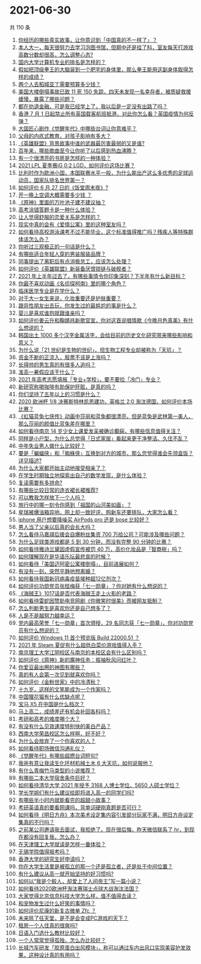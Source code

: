 # 2021-06-30

共 110 条

<!-- BEGIN -->
<!-- 最后更新时间 Wed Jun 30 2021 12:02:25 GMT+0800 (China Standard Time) -->

1. [你经历的哪些真实故事，让你意识到「中国真的不一样了」？](https://www.zhihu.com/question/429896850)
2. [本人大一，每天很努力去学习泡图书馆，但期中还是挂了科，室友每天打游戏高数分数却很高，怎么调整心态?](https://www.zhihu.com/question/355894234)
3. [国内大学计算机专业的排名是怎样的？](https://www.zhihu.com/question/19825429)
4. [假如把顶级拳王的大脑装到一个肥宅的身体里，那么拳王能用这副身体取得怎样的成绩？](https://www.zhihu.com/question/464880108)
5. [两个人去稻城亚丁需要预算多少钱？](https://www.zhihu.com/question/386004019)
6. [美国大楼倒塌事故已致 11 死 150
   失踪，四天未发现一名幸存者，被质疑救援缓慢，暴露了哪些问题？](https://www.zhihu.com/question/468831412)
7. [都在劝退金融，可是我已经学上了，我以后是一定没有出路了吗？](https://www.zhihu.com/question/446100938)
8. [香港 7 月 1
   日起禁止所有英国载客航班抵港，对此你怎么看？英国疫情为何反弹？](https://www.zhihu.com/question/468775842)
9. [大国匠心剧作《觉醒年代》中哪些台词让你意难平？](https://www.zhihu.com/question/461299889)
10. [父母的内疚式教育，对孩子影响有多大？](https://www.zhihu.com/question/466230596)
11. [《英雄联盟》背景故事中谁的武器最厉害最弱的又是谁?](https://www.zhihu.com/question/368290147)
12. [百年来，哪些歌曲至今让你听了以后感到热血沸腾？](https://www.zhihu.com/question/455864364)
13. [有一个很漂亮的书房是怎样的一种体验？](https://www.zhihu.com/question/37664691)
14. [2021 LPL 夏季赛iG 0:2 LGD，如何评价这场比赛？](https://www.zhihu.com/question/468845366)
15. [比利时作为欧洲小国，本国联赛水平一般，为什么能出产这么多优秀的足球运动员，国家队排名世界第一？](https://www.zhihu.com/question/466590026)
16. [如何评价 6 月 27 日的《饭堂周末夜》?](https://www.zhihu.com/question/468461137)
17. [开一晚上空调大概需要多少钱 ？](https://www.zhihu.com/question/30844890)
18. [《原神》里面的万叶池子建不建议抽？](https://www.zhihu.com/question/468216725)
19. [高考涂错答题卡是一种什么体验？](https://www.zhihu.com/question/439002225)
20. [让人觉得舒服的恋爱关系是怎样的？](https://www.zhihu.com/question/35736355)
21. [现实中真的会有《爱情公寓》里的这种室友吗？](https://www.zhihu.com/question/465045658)
22. [如何看待高校游泳课考不过不能毕业，这个标准值得推广吗？残疾人等特殊群体该怎么办？](https://www.zhihu.com/question/468805456)
23. [你听过三观极正的一句话是什么？](https://www.zhihu.com/question/316797926)
24. [有哪些适合年轻人穿的男装服装品牌？](https://www.zhihu.com/question/27214479)
25. [同事提出了离职后有点消极怠工，应该怎么处理？](https://www.zhihu.com/question/434114178)
26. [如何评价《英雄联盟》新装备厌恨锁链与破舰者？](https://www.zhihu.com/question/467671343)
27. [2021
    年上半年过去了，有哪些事情令你印象深刻？下半年有什么新目标？](https://www.zhihu.com/question/468862385)
28. [你最不喜欢动画《名侦探柯南》里的哪个角色？](https://www.zhihu.com/question/463680165)
29. [临床医学专业是在学什么？](https://www.zhihu.com/question/28559201)
30. [对于大一女生来说，化妆重要还是护肤重要？](https://www.zhihu.com/question/459039389)
31. [跟异性朋友出去玩，你发生过的最尴尬的事是什么？](https://www.zhihu.com/question/281832872)
32. [婴儿是喜欢谁抱就跟谁亲吗？](https://www.zhihu.com/question/454370677)
33. [如何评价姜云升和鞠婧祎新歌官宣，你对这首说唱情歌《今晚月色真美》有什么想说的？](https://www.zhihu.com/question/468874190)
34. [韩国出土 1000
    多个汉字金属活字，会给目前的历史文化研究带来哪些影响和意义？](https://www.zhihu.com/question/468965792)
35. [为什么说「21
    世纪是生物的世纪」，但生物工程专业却被称为「天坑」？](https://www.zhihu.com/question/466888282)
36. [资金不断的正流入，股票不该是上涨吗？](https://www.zhihu.com/question/462006915)
37. [长得帅的男生真的有很多人追吗？](https://www.zhihu.com/question/466307046)
38. [准高一暑假应该干什么？](https://www.zhihu.com/question/329956186)
39. [2021 年高考志愿填报「专业+学校」，要不要捡「冷门」专业？](https://www.zhihu.com/question/467457307)
40. [新研究称喝咖啡有助保护肝脏，是真的吗？](https://www.zhihu.com/question/468425699)
41. [你们坚持了五年以上的习惯是什么？](https://www.zhihu.com/question/439042496)
42. [2020 欧洲杯 1/8 决赛斯特林凯恩建功，英格兰 2:0
    淘汰德国，如何评价本场比赛？](https://www.zhihu.com/question/468932254)
43. [《虹猫蓝兔七侠传》动画中莎丽和蓝兔都很漂亮，但是蓝兔是武林第一美人，那么莎丽的颜值比蓝兔差在哪里？](https://www.zhihu.com/question/457762212)
44. [如何看待南京 14
    岁少女上课爱发呆被确诊癫痫，有哪些信息值得关注？](https://www.zhihu.com/question/468699123)
45. [同样是小户型，为什么总觉得「日式家居」看起来更干净整洁、久住不乱？](https://www.zhihu.com/question/456011068)
46. [中年失业男人做什么比较好？](https://www.zhihu.com/question/466372244)
47. [要是「蝙蝠侠」和「蜘蛛侠」互换到对方的城市，那么您觉得谁会先领盒饭？详见描述?](https://www.zhihu.com/question/462783033)
48. [为什么大家都开始主动地接受相亲了？](https://www.zhihu.com/question/455245266)
49. [在学生时期独立地探索出自己的数学发现，是什么体验？](https://www.zhihu.com/question/445363153)
50. [复读需要有多拼命?](https://www.zhihu.com/question/430296924)
51. [有哪些比较日常的连衣裙长裙推荐?](https://www.zhihu.com/question/378615954)
52. [可以教我怎样放下一个人吗？](https://www.zhihu.com/question/467671365)
53. [旅行中的哪一刻令你感到「祖国的山河美如画」？](https://www.zhihu.com/question/468764145)
54. [星瑞被爆油箱异响，网上却一致好评，购新车还要排队，大家怎么看？](https://www.zhihu.com/question/468572924)
55. [iphone 用户想要降噪买 AirPods pro 还是 bose
    比较好？](https://www.zhihu.com/question/448041273)
56. [男人当了父亲以后真的会长大吗？](https://www.zhihu.com/question/440051636)
57. [怎么看待马嘉祺后援会自爆粉丝集资 700
    万给公司？可能涉及哪些问题？](https://www.zhihu.com/question/468354788)
58. [为什么足球类游戏都是 5 到 30 分钟，而没有完整 90
    分钟的比赛？](https://www.zhihu.com/question/24892260)
59. [如何看待雅诗兰黛因虚假宣传被罚 40
    万，高价化妆品是「智商税」吗？](https://www.zhihu.com/question/468588693)
60. [如何理解现在是华语乐坛最悲哀的时候？](https://www.zhihu.com/question/358590192)
61. [如何看待「美国迈阿密公寓楼倒塌」，目前进展如何？](https://www.zhihu.com/question/467307206)
62. [有没有一刻，突然平静地想离婚？](https://www.zhihu.com/question/315066488)
63. [如何看待我国新冠病毒疫苗接种超12亿剂次？](https://www.zhihu.com/question/468800069)
64. [如何评价功勋党员张桂梅获「七一勋章」？你对她有什么想说的？](https://www.zhihu.com/question/468714113)
65. [《海贼王》1017话是否代表海贼王走上火影的老路？](https://www.zhihu.com/question/468180174)
66. [如何看待雷蛇因赞助电竞网剧《你微笑时很美》而被网友抵制？](https://www.zhihu.com/question/468432056)
67. [怎么判断男生是喜欢你还是自己想多了？](https://www.zhihu.com/question/357688189)
68. [人是不是越努力越幸运？](https://www.zhihu.com/question/461176920)
69. [党内最高荣誉「七一勋章」首次颁授，29
    名同志获「七一勋章」，你对功勋党员有什么想说的？](https://www.zhihu.com/question/468683456)
70. [如何评价 Windows 11 首个预览版 Build 22000.51
    ？](https://www.zhihu.com/question/468659107)
71. [2021 年 Steam 夏促有什么超低白菜价游戏值得入手？](https://www.zhihu.com/question/467846705)
72. [南京理工大学江阴校区与南京的本校区会有什么区别吗？](https://www.zhihu.com/question/368151829)
73. [如何评价《原神》新的魔神任务：振袖秋风问红叶？](https://www.zhihu.com/question/468664015)
74. [你爱豆最出圈的神图有哪些？](https://www.zhihu.com/question/463522733)
75. [真的有人会第一次见到就喜欢你吗？](https://www.zhihu.com/question/466085183)
76. [如何评价《金粉世家》中的冷清秋？](https://www.zhihu.com/question/30038693)
77. [十九岁，这样的文笔能成为一个作家吗？](https://www.zhihu.com/question/460213886)
78. [中国狸花猫有什么优缺点呢？](https://www.zhihu.com/question/49379992)
79. [宝马 X5 在中国是什么档次？](https://www.zhihu.com/question/458266368)
80. [马上高二，成绩差还有机会补回各科吗？](https://www.zhihu.com/question/463520978)
81. [考研和高考的难度哪个大？](https://www.zhihu.com/question/267738677)
82. [有没有什么见效速度特别快的美白产品？](https://www.zhihu.com/question/467016005)
83. [西南大学荣昌校区怎么样啊，好不好？](https://www.zhihu.com/question/407567862)
84. [为什么会放弃了一个你喜欢的人？](https://www.zhihu.com/question/466910224)
85. [如何看待职场微信沟通礼仪？](https://www.zhihu.com/question/467777965)
86. [《觉醒年代》有哪些超燃台词短句?](https://www.zhihu.com/question/463340352)
87. [我爸有意让我读生化环材机械土木 6 大天坑，如何说服他？](https://www.zhihu.com/question/468659467)
88. [有什么青梅竹马类型的小说推荐？](https://www.zhihu.com/question/266632758)
89. [有哪些二本大学宿舍条件巨好？](https://www.zhihu.com/question/374028292)
90. [如何看待清华大学 2021 年授予 3168 人博士学位、5650
    人硕士学位？](https://www.zhihu.com/question/468084761)
91. [学长学姐们有什么建议给即将进入高一的同学们吗?](https://www.zhihu.com/question/281737071)
92. [有哪些半小时内就能看完的超甜小故事？](https://www.zhihu.com/question/443425789)
93. [考研英语真的要看网课吗，背单词硬刚真题是否可行？](https://www.zhihu.com/question/376186399)
94. [如何看待《明日方舟》本次美术设定集内容引发部分玩家不满，明日方舟设定集真的不行吗？](https://www.zhihu.com/question/468245713)
95. [之前某公司邀请我去面试，我拒绝了。现在很后悔，昨天微信联系了
    hr，到现在都没有回复我，怎么办？](https://www.zhihu.com/question/458631006)
96. [在天津理工大学就读是怎样一番体验？](https://www.zhihu.com/question/26561353)
97. [无锡学院值得报考吗？](https://www.zhihu.com/question/466950853)
98. [香港大学的研究生好申请吗？](https://www.zhihu.com/question/22632391)
99. [你在大学生活里是被孤立的那一个还是孤立者，还是处于中间位置？](https://www.zhihu.com/question/460650437)
100. [有什么建议从高一就开始坚持的好习惯吗?](https://www.zhihu.com/question/466473902)
101. [如何以“我是个鲛人，却爱上了人间帝王”写一篇小说？](https://www.zhihu.com/question/467008474)
102. [如何看待2020欧洲杯淘汰赛瑞士点球大战淘汰法国？](https://www.zhihu.com/question/468666336)
103. [大家觉得北京信息科技大学怎么样，值不值得去读？](https://www.zhihu.com/question/330906430)
104. [和宠物发生过什么好笑的事情吗？](https://www.zhihu.com/question/465343581)
105. [如何评价尼康的新复古微单 Zfc ？](https://www.zhihu.com/question/464936433)
106. [未来除了任天堂，是不是会变成PC游戏的天下？](https://www.zhihu.com/question/466668709)
107. [租房一个人住真的很爽吗?](https://www.zhihu.com/question/438872326)
108. [日语入门选什么教材比较好？](https://www.zhihu.com/question/19740967)
109. [一个人常常觉得孤独，怎么办比较好？](https://www.zhihu.com/question/466216274)
110. [长城汽车研发「胶原蛋白出风模块」，称可以通过车内出风口实现美容护发效果，这种设计真的有用吗？](https://www.zhihu.com/question/468453344)

<!-- END -->
